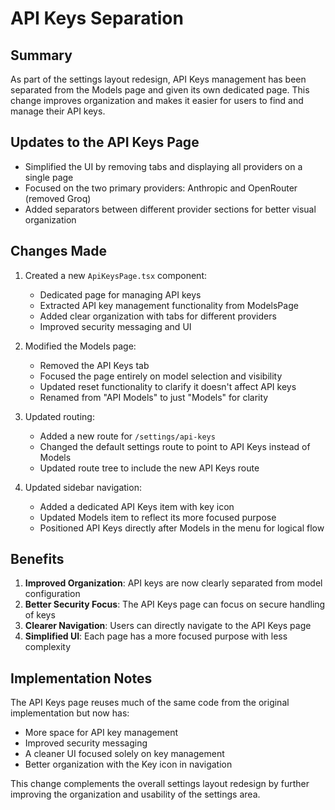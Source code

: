 # API Keys Separation

## Summary
As part of the settings layout redesign, API Keys management has been separated from the Models page and given its own dedicated page. This change improves organization and makes it easier for users to find and manage their API keys.

## Updates to the API Keys Page
- Simplified the UI by removing tabs and displaying all providers on a single page
- Focused on the two primary providers: Anthropic and OpenRouter (removed Groq)
- Added separators between different provider sections for better visual organization

## Changes Made

1. Created a new `ApiKeysPage.tsx` component:
   - Dedicated page for managing API keys
   - Extracted API key management functionality from ModelsPage
   - Added clear organization with tabs for different providers
   - Improved security messaging and UI

2. Modified the Models page:
   - Removed the API Keys tab
   - Focused the page entirely on model selection and visibility
   - Updated reset functionality to clarify it doesn't affect API keys
   - Renamed from "API Models" to just "Models" for clarity

3. Updated routing:
   - Added a new route for `/settings/api-keys`
   - Changed the default settings route to point to API Keys instead of Models
   - Updated route tree to include the new API Keys route

4. Updated sidebar navigation:
   - Added a dedicated API Keys item with key icon
   - Updated Models item to reflect its more focused purpose
   - Positioned API Keys directly after Models in the menu for logical flow

## Benefits

1. **Improved Organization**: API keys are now clearly separated from model configuration
2. **Better Security Focus**: The API Keys page can focus on secure handling of keys
3. **Clearer Navigation**: Users can directly navigate to the API Keys page
4. **Simplified UI**: Each page has a more focused purpose with less complexity

## Implementation Notes

The API Keys page reuses much of the same code from the original implementation but now has:
- More space for API key management
- Improved security messaging
- A cleaner UI focused solely on key management
- Better organization with the Key icon in navigation

This change complements the overall settings layout redesign by further improving the organization and usability of the settings area.